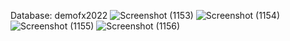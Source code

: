 Database: demofx2022
![Screenshot (1153)](https://user-images.githubusercontent.com/71547739/180035002-ca901c52-7dec-478b-97e1-4d6010a9c080.png)
![Screenshot (1154)](https://user-images.githubusercontent.com/71547739/180035014-8631a341-1590-4f98-8626-7a881deeca62.png)
![Screenshot (1155)](https://user-images.githubusercontent.com/71547739/180035024-15904668-76cc-47e6-b68d-923564db893a.png)
![Screenshot (1156)](https://user-images.githubusercontent.com/71547739/180035150-be5af8a9-bb03-4c47-b6c3-57687b3e214d.png)

